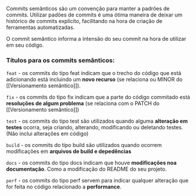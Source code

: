Commits semânticos são um convenção para manter a padrões de commits.
Utilizar padões de commits é uma ótima maneira de deixar um histórico de commits explícito, facilitando na hora de criação de ferramentas automatizadas. 

O commit semântico informa a intensão do seu commit na hora de utilizar em seu código.

### Títulos para os commits semânticos:

`feat` - os commits do tipo feat indicam que o trecho do código que está adicionando está incluindo um **novo recurso** (se relaciona ou MINOR do [[Versionamento semântico]]).

`fix` - os commits do tipo fix indicam que a parte do código commitado está **resoluções de algum problema** (se relaciona com o PATCH do [[Versionamento semântico]])

`test` -  os commits do tipo test são utilizados quando alguma **alteração em testes** ocorra, seja criando, alterando, modificando ou deletando testes. (Não inclui alterações em código)

`build` - os commits do tipo build são utilizados quando ocorrem modificações em **arquivos de build e depedências**

`docs` - os commits do tipo docs indicam que houve **modificações noa documentação**. Como a modificação do README do seu projeto.

`perf` - os commits do tipo perf servem para indicar qualquer alteração que for feita no código relacionado a **performance**.
